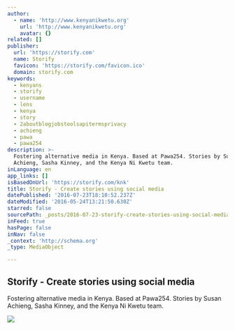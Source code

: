 ```yaml
---
author:
  - name: 'http://www.kenyanikwetu.org'
    url: 'http://www.kenyanikwetu.org'
    avatar: {}
related: []
publisher:
  url: 'https://storify.com'
  name: Storify
  favicon: 'https://storify.com/favicon.ico'
  domain: storify.com
keywords:
  - kenyans
  - storify
  - username
  - lens
  - kenya
  - story
  - 2aboutblogjobstoolsapitermsprivacy
  - achieng
  - pawa
  - pawa254
description: >-
  Fostering alternative media in Kenya. Based at Pawa254. Stories by Susan
  Achieng, Sasha Kinney, and the Kenya Ni Kwetu team.
inLanguage: en
app_links: []
isBasedOnUrl: 'https://storify.com/knk'
title: Storify - Create stories using social media
datePublished: '2016-07-23T18:10:52.237Z'
dateModified: '2016-05-24T13:21:50.630Z'
starred: false
sourcePath: _posts/2016-07-23-storify-create-stories-using-social-media.md
inFeed: true
hasPage: false
inNav: false
_context: 'http://schema.org'
_type: MediaObject

---
```

<article style=""><h1>Storify - Create stories using social media</h1><p>Fostering alternative media in Kenya. Based at Pawa254. Stories by Susan Achieng, Sasha Kinney, and the Kenya Ni Kwetu team.</p><img src="http://storify.com/public/img/logo-square.jpg" /></article>